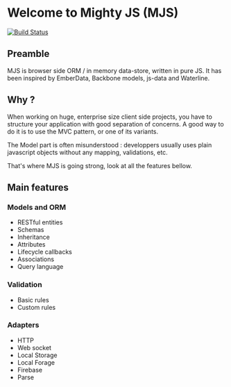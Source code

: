 # Welcome to Mighty JS (MJS)

[![Build Status](https://drone.io/github.com/nimaen/mighty-js/status.png)](https://drone.io/github.com/nimaen/mighty-js/latest)

## Preamble

MJS is browser side ORM / in memory data-store, written in pure JS.
It has been inspired by EmberData, Backbone models, js-data and Waterline.

## Why ?

When working on huge, enterprise size client side projects, you have to structure your application with good separation of concerns.
A good way to do it is to use the MVC pattern, or one of its variants.

The Model part is often misunderstood : developpers usually uses plain javascript objects without any mapping, validations, etc.

That's where MJS is going strong, look at all the features bellow.

## Main features

### Models and ORM
- RESTful entities
- Schemas
- Inheritance
- Attributes
- Lifecycle callbacks
- Associations
- Query language

### Validation
- Basic rules
- Custom rules

### Adapters
- HTTP
- Web socket
- Local Storage
- Local Forage
- Firebase
- Parse
